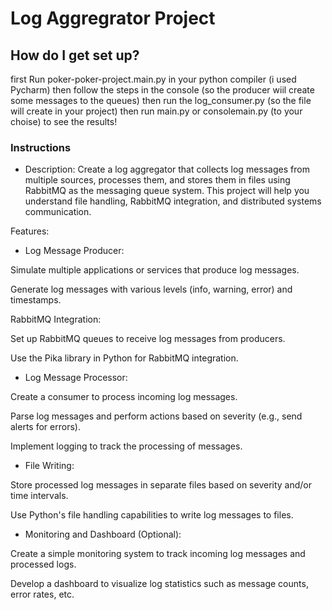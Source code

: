 # Log Aggregrator Project 
## How do I get set up? ###
first Run poker-poker-project.main.py in your python compiler (i used Pycharm)
then follow the steps in the console (so the producer wiil create some messages to the queues)
then run the log_consumer.py (so the file will create in your project)
then run main.py or consolemain.py (to your choise) to see the results!

### Instructions

* Description: Create a log aggregator that collects log messages from multiple sources, processes them, and stores them in files using RabbitMQ as the messaging queue system. This project will help you understand file handling, RabbitMQ integration, and distributed systems communication.

Features:

* Log Message Producer:

Simulate multiple applications or services that produce log messages.

Generate log messages with various levels (info, warning, error) and timestamps.

RabbitMQ Integration:

Set up RabbitMQ queues to receive log messages from producers.

Use the Pika library in Python for RabbitMQ integration.

* Log Message Processor:

Create a consumer to process incoming log messages.

Parse log messages and perform actions based on severity (e.g., send alerts for errors).

Implement logging to track the processing of messages.

* File Writing:

Store processed log messages in separate files based on severity and/or time intervals.

Use Python's file handling capabilities to write log messages to files.

* Monitoring and Dashboard (Optional):

Create a simple monitoring system to track incoming log messages and processed logs.

Develop a dashboard to visualize log statistics such as message counts, error rates, etc.
